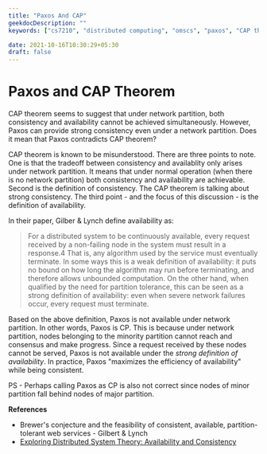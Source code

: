 ```yaml
---
title: "Paxos And CAP"
geekdocDescription: ""
keywords: ["cs7210", "distributed computing", "omscs", "paxos", "CAP theorem"]

date: 2021-10-16T10:30:29+05:30
draft: false
---
```


# Paxos and CAP Theorem

CAP theorem seems to suggest that under network partition, both consistency and availability cannot be achieved simultaneously. However, Paxos can provide strong consistency even under a network partition. Does it mean that Paxos contradicts CAP theorem?

CAP theorem is known to be misunderstood. There are three points to note. One is that the tradeoff between consistency and availablity only arises under network partition. It means that under normal operation (when there is no network partition) both consistency and availability are achievable. Second is the definition of consistency. The CAP theorem is talking about strong consistency. The third point - and the  focus of this discussion - is the definition of availability.

In their paper, Gilber & Lynch define availability as:

> For a distributed system to be continuously available, every request received by a non-failing node in the system must result in a response.4 That is, any algorithm used by the service must eventually terminate. In some ways this is a weak definition of availability: it puts no bound on how long the algorithm may run before terminating, and therefore allows unbounded computation. On the other hand, when qualified by the need for partition tolerance, this can be seen as a strong definition of availability: even when severe network failures occur, every request must terminate.

Based on the above definition, Paxos is not available under network partition. In other words, Paxos is CP. This is because under network partition, nodes belonging to the minority partition cannot reach and consensus and make progress. Since a request received by these nodes cannot be served, Paxos is not available under the _strong definition of availability_. In practice, Paxos "maximizes the efficiency of availability" while being consistent.

PS - Perhaps calling Paxos as CP is also not correct since nodes of minor partition fall behind nodes of major partition.

__References__

*  Brewer's conjecture and the feasibility of consistent, available, partition-tolerant web services - Gilbert & Lynch
*  <a href="https://hackernoon.com/exploring-distributed-system-theory-availability-and-consistency-e8c59e0875cd" target="_blank">Exploring Distributed System Theory: Availability and Consistency</a>
